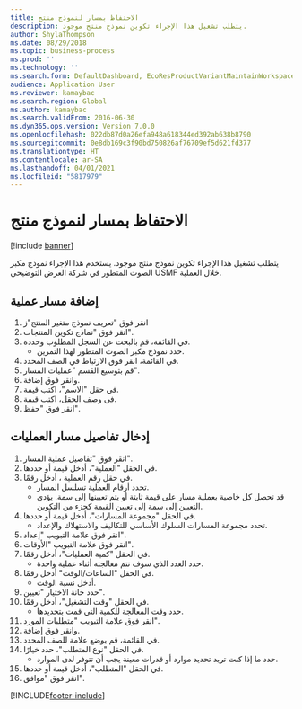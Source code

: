 ```yaml
---
title: الاحتفاظ بمسار لنموذج منتج
description: يتطلب تشغيل هذا الإجراء تكوين نموذج منتج موجود.
author: ShylaThompson
ms.date: 08/29/2018
ms.topic: business-process
ms.prod: ''
ms.technology: ''
ms.search.form: DefaultDashboard, EcoResProductVariantMaintainWorkspace, PCProductConfigurationModelListPage, PCProductConfigurationModelDetails, PCRouteOperationDetails, WrkCtrCapabilityLookUp
audience: Application User
ms.reviewer: kamaybac
ms.search.region: Global
ms.author: kamaybac
ms.search.validFrom: 2016-06-30
ms.dyn365.ops.version: Version 7.0.0
ms.openlocfilehash: 022db87d0a26efa948a618344ed392ab638b8790
ms.sourcegitcommit: 0e8db169c3f90bd750826af76709ef5d621fd377
ms.translationtype: HT
ms.contentlocale: ar-SA
ms.lasthandoff: 04/01/2021
ms.locfileid: "5817979"
---
```

# <a name="maintain-route-for-a-product-model"></a>الاحتفاظ بمسار لنموذج منتج

[!include [banner](../../includes/banner.md)]

يتطلب تشغيل هذا الإجراء تكوين نموذج منتج موجود. يستخدم هذا الإجراء نموذج مكبر الصوت المتطور في شركة العرض التوضيحي USMF خلال العملية.


## <a name="add-a-route-operation"></a>إضافة مسار عملية
1. انقر فوق "تعريف نموذج متغير المنتج"ز
2. انقر فوق "نماذج تكوين المنتجات".
3. في القائمة، قم بالبحث عن السجل المطلوب وحدده.
    * حدد نموذج مكبر الصوت المتطور لهذا التمرين.  
4. في القائمة، انقر فوق الارتباط في الصف المحدد.
5. قم بتوسيع القسم "عمليات المسار".
6. وانقر فوق إضافة.
7. في حقل "الاسم"، اكتب قيمة.
8. في وصف الحقل، اكتب قيمة.
9. انقر فوق "حفظ".

## <a name="enter-route-operation-details"></a>إدخال تفاصيل مسار العمليات
1. انقر فوق "تفاصيل عملية المسار".
2. في الحقل "العملية"، أدخل قيمة أو حددها.
3. في حقل رقم العملية ، أدخل رقمًا.
    * تحدد أرقام العملية تسلسل المسار.  
    * قد تحصل كل خاصية بعملية مسار على قيمة ثابتة أو يتم تعيينها إلى سمة. يؤدي التعيين إلى سمة إلى تعيين القيمة كجزء من التكوين.  
4. في الحقل "مجموعة المسارات"، أدخل قيمة أو حددها.
    * تحدد مجموعة المسارات السلوك الأساسي للتكاليف والاستهلاك والإعداد.  
5. انقر فوق علامة التبويب "إعداد".
6. انقر فوق علامة التبويب "الأوقات".
7. في الحقل "كمية العمليات‬"، أدخل رقمًا.
    * حدد العدد الذي سوف تتم معالجته أثناء عملية واحدة.  
8. في الحقل "الساعات/الوقت" أدخل رقمًا.
    * أدخل نسبة الوقت.  
9. حدد خانة الاختيار "تعيين".
10. في الحقل "وقت التشغيل"، أدخل رقمًا.
    * حدد وقت المعالجة للكمية التي قمت بتحديدها.  
11. انقر فوق علامة التبويب "متطلبات المورد".
12. وانقر فوق إضافة.
13. في القائمة، قم بوضع علامة للصف المحدد.
14. في الحقل "نوع المتطلب"، حدد خيارًا.
    * حدد ما إذا كنت تريد تحديد موارد أو قدرات معينة يجب أن تتوفر لدى الموارد.  
15. في الحقل "المتطلب"، أدخل قيمة أو حددها.
16. انقر فوق "موافق".



[!INCLUDE[footer-include](../../../includes/footer-banner.md)]
